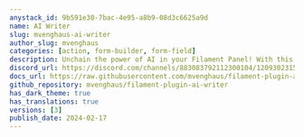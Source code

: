 ```yaml
---
anystack_id: 9b591e30-7bac-4e95-a8b9-08d3c6625a9d
name: AI Writer
slug: mvenghaus-ai-writer
author_slug: mvenghaus
categories: [action, form-builder, form-field]
description: Unchain the power of AI in your Filament Panel! With this plugin you can easily let AI write all your content.
discord_url: https://discord.com/channels/883083792112300104/1209302315283124275
docs_url: https://raw.githubusercontent.com/mvenghaus/filament-plugin-ai-writer/main/README.md
github_repository: mvenghaus/filament-plugin-ai-writer
has_dark_theme: true
has_translations: true
versions: [3]
publish_date: 2024-02-17
---
```

